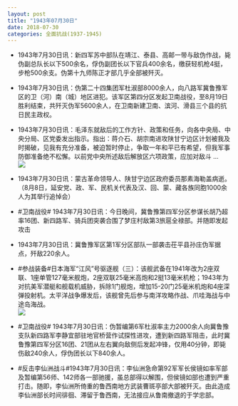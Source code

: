 ```yaml
---
layout: post
title: "1943年07月30日"
date: 2018-07-30
categories: 全面抗战(1937-1945)
---
```


<meta name="referrer" content="no-referrer" />

- 1943年7月30日讯：新四军苏中部队在靖江、泰县、高邮一带与敌伪作战，毙伪副总队长以下500余名，俘伪副团长以下官兵400余名，缴获轻机枪4挺，步枪500余支。伪第十九师陈正才部几乎全部被歼灭。 

- 1943年7月30日讯：伪第二十四集团军杜淑部8000余人，向八路军冀鲁豫军区的卫（河）南（城）地区进犯。该军区第四分区发起卫南战役，至8月19日胜利结束，共歼灭伪军5600余人，在卫南新建卫南、滨河、滑县三个县的抗日民主政权。 

- 1943年7月30日讯：毛泽东就敌后的工作方针、政策和任务，向各中央局、中央分局、区党委发出指示。指出：蒋介石、胡宗南进攻陕甘宁边区计划被我及时揭破，见我有充分准备，被迫暂时停止，争取一年和平已有希望，但我军事防御准备绝不松懈。以前党中央所述敌后解放区六项政策，应加对敌斗 ... <br/><img src="https://wx2.sinaimg.cn/large/aca367d8ly1fts526cl18j20c80ayjrh.jpg" />

- 1943年7月30日讯：蒙古革命领导人、陕甘宁边区政府委员那素海勒盖病逝。（8月8日，延安党、政、军、民机关代表及汉、回、蒙、藏各族同胞1000余人为其举行追悼会） 

- #卫南战役# 1943年7月30日讯：今日晚间，冀鲁豫第四军分区参谋长胡乃超率16团、新四路军、骑兵团突袭合围了梦庄村敌第3旅扈全禄部。并随即发起攻击 

- 1943年7月30日讯：冀鲁豫军区第1军分区部队一部袭击茌平县孙庄伪军据点，歼敌220余人。 

- #参战装备#日本海军“江风”号驱逐舰（三）：该舰武备在1941年改为2座双联、1座单管127毫米舰炮，2座双联25毫米高炮和2挺13毫米机枪；1943年为对抗美军潜艇和舰载机威胁，拆除1门舰炮，增加15-20门25毫米机炮和4座深弹投射机。太平洋战争爆发后，该舰曾先后参与南洋攻略作战、爪哇海战与中途岛海战。 <br/><img src="https://wx3.sinaimg.cn/large/aca367d8ly1ftrnq1rws9j20dz0cpadj.jpg" />

- #卫南战役# 1943年7月30日讯：伪暂编第6军杜淑率主力2000余人向冀鲁豫支队新四路军李静宜部驻地官桥营作试探性进攻，遭到新四路军阻击，此时冀鲁豫第四军分区16团、21团从左右翼向敌侧后发起冲锋，仅用40分钟，即毙伤敌240余人，俘伪团长以下840余人。 

- #反击李仙洲战斗#1943年7月30日讯：李仙洲急命第92军军长侯镜如率军部及暂编第56师、142师各一部驰援，虽总部得以解围，但侯镜如部也遭到严重打击。随即，李仙洲所倚重的鲁西南地方武装曹斑亭部大部被歼灭。由此造成李仙洲部长时间徘徊、滞留于鲁西南，无法接应从鲁南撤退的于学忠部。 


